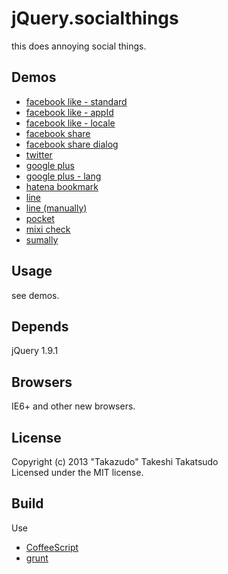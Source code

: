 # jQuery.socialthings

this does annoying social things.

## Demos

* [facebook like - standard](http://takazudo.github.io/jQuery.socialthings/demos/facebooklike.html)
* [facebook like - appId](http://takazudo.github.io/jQuery.socialthings/demos/facebooklike_with_appId.html)
* [facebook like - locale](http://takazudo.github.io/jQuery.socialthings/demos/facebooklike_with_locale.html)
* [facebook share](http://takazudo.github.io/jQuery.socialthings/demos/facebookshare.html)
* [facebook share dialog](http://takazudo.github.io/jQuery.socialthings/demos/facebooksharedialog.html)
* [twitter](http://takazudo.github.io/jQuery.socialthings/demos/twitter.html)
* [google plus](http://takazudo.github.io/jQuery.socialthings/demos/gplus.html)
* [google plus - lang](http://takazudo.github.io/jQuery.socialthings/demos/gplus_lang.html)
* [hatena bookmark](http://takazudo.github.io/jQuery.socialthings/demos/hatebu.html)
* [line](http://takazudo.github.io/jQuery.socialthings/demos/line.html)
* [line \(manually\)](http://takazudo.github.io/jQuery.socialthings/demos/manualLine.html)
* [pocket](http://takazudo.github.io/jQuery.socialthings/demos/pocket.html)
* [mixi check](http://takazudo.github.io/jQuery.socialthings/demos/mixi.html)
* [sumally](http://takazudo.github.io/jQuery.socialthings/demos/sumally.html)

## Usage

see demos.

## Depends

jQuery 1.9.1

## Browsers

IE6+ and other new browsers.  

## License

Copyright (c) 2013 "Takazudo" Takeshi Takatsudo  
Licensed under the MIT license.

## Build

Use

 * [CoffeeScript][coffeescript]
 * [grunt][grunt]

[coffeescript]: http://coffeescript.org "CoffeeScript"
[grunt]: http://gruntjs.com "grunt"
